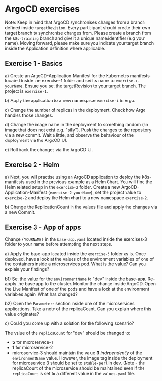 # ArgoCD exercises

Note: Keep in mind that ArgoCD synchronises changes from a branch defined inside `targetRevision`. Every participant should create their own target branch to synchronise changes from. Please create a branch from the `k8s-training` branch and give it a unique name/identifier (e.g your name). Moving forward, please make sure you indicate your target branch inside the Application definition where applicable.

## Exercise 1 - Basics
a) Create an ArgoCD-Application-Manifest for the Kubernetes manifests located inside the exercise-1 folder and set its name to `exercise-1-yourName`. Ensure you set the targetRevision to your target branch. The project is `exercise-1`.

b) Apply the application to a new namespace `exercise-1` in Argo.  

c) Change the number of replicas in the deployment. Check how Argo handles those changes.  

d) Change the image name in the deployment to something random (an image that does not exist e.g. "silly"). Push the changes to the repository via a new commit. Wait a little, and observe the behaviour of the deployment via the ArgoCD UI.

e) Roll back the changes via the ArgoCD UI. 

## Exercise 2 - Helm

a) Next, you will practise using an ArgoCD application to deploy the K8s-manifests used in the previous example as a Helm Chart. You will find the Helm related setup in the `exercise-2` folder. Create a new ArgoCD-Application-Manifest (`exercise-2-yourName`), set the project value to `exercise-2` and deploy the Helm chart to a new namespace `exercise-2`.

b) Change the ReplicationCount in the values file and apply the changes via a new Commit. 

## Exercise 3 - App of apps

Change `{YOURNAME}` in the `base-app.yaml` located inside the exercises-3 folder to your name before attempting the next steps.

a) Apply the base-app located inside the `exercise-3` folder as is. Once deployed, have a look at the values of the environment variables of one of the containers inside a microservices pod. What is the value? Can you explain your findings?  

b1) Set the value for the `environmentName` to "dev" inside the base-app. Re-apply the base app to the cluster. Monitor the change inside ArgoCD. Open the Live Manifest of one of the pods and have a look at the environment variables again. What has changed?  

b2) Open the `Parameters` section inside one of the microservices applications. Take a note of the replicaCount. Can you explain where this value originates?   

c) Could you come up with a solution for the following scenario?

The value of the `replicaCount` for "dev" should be changed to:
 - **5** for microservice-1  
 - **1** for microservice-2
 - microservice-3 should maintain the value **3** *independently* of the `environmentName` value. However, the image tag inside the deployment for microservice 3 should be set to `stable-perl` in dev. (Note - the replicaCount of the microservice should be maintained even if the `replicaCount` is set to a different value in the `values.yaml` file.
